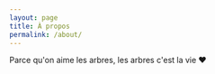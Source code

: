 ```yaml
---
layout: page
title: À propos
permalink: /about/
---
```


Parce qu'on aime les arbres, les arbres c'est la vie ❤️
